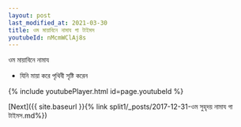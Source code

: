 ```yaml
---
layout: post
last_modified_at: 2021-03-30
title: ওম মায়াবিনে নামায গা টাইমস
youtubeId: nMcmWClAj8s
---
```

 
 
 ওম মায়াবিনে নামায  
 
 -  যিনি মায়া করে পৃথিবী সৃষ্টি করেন 
 
  
 
  
 
 
 
 
 
 


{% include youtubePlayer.html id=page.youtubeId %}
 
[Next]({{ site.baseurl }}{% link  split1/_posts/2017-12-31-ওম সুহৃদয় নামায গা টাইমস.md%})
 
